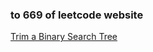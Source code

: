 ### to 669 of leetcode website

[Trim a Binary Search Tree](https://leetcode-cn.com/problems/trim-a-binary-search-tree/)